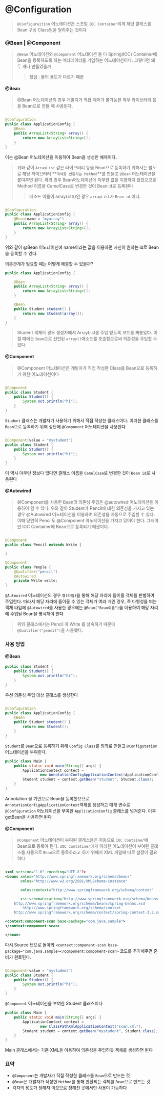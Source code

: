 # @Configuration

> `@Configuraition` 어노테이션은 스프링 `IOC Container`에게 해당 클래스를 Bean 구성 Class임을 알려주는 것이다

### @Bean | @Component

> `@Bean` 어노테이션와 `@Component` 어노테이션 둘 다 Spring(IOC) Container에 Bean을
> 등록하도록 하는 메타데이터를 기입하는 어노테이션이다. 그렇다면 왜 두 개나 만들었을까
> > 정담 : 둘의 용도가 다르기 때문

#### @Bean

> @Bean 어노테이션의 경우 개발자가 직접 제어가 불가능한 외부 라이브러리 등을 Bean으로
> 만들 때 사용된다.

```java

@Configuration
public class ApplicationConfig {
    @Bean
    public ArrayList<String> array() {
        return new ArrayList<String>();
    }
}
```

이는 @Bean 어노테이션을 이용하여 Bean을 생성한 예제이다.
> 위와 같이 `ArrayList` 같은 라이브러리 등을 Bean으로 등록하기 위해서는
> 별도로 해당 라이브러리 **`객체를 반환하는 Method`**를 만들고
> `@Bean` 어노테이션을 붙여주면 된다.
> 위의 경우 Bean어노테이션에 아무런 값을 지정하지 않았으므로 Method 이름을
> CamelCase로 변경한 것이 Bean id로 등록된다
> > 메소드 이름이 arrayList()인 경우 `arrayList`가 `Bean id` 이다.

```java

@Configuration
public class ApplicationConfig {
    @Bean(name = "myarray")
    public ArrayList<String> array() {
        return new ArrayList<String>();
    }
}
```

위와 같이 @Bean 어노테이션에 name이라는 값을 이용하면 자신이 원하는 id로 Bean을 등록할 수 있다.

의존관계가 필요할 때는 어떻게 해결할 수 있을까?

```java
public class ApplicationConfig {

    @Bean
    public ArrayList<String> array() {
        return new ArrayList<String>();
    }

    @Bean
    public Student student() {
        return new Student(array());
    }
}   
```

> Student 객체의 경우 생성자에서 ArrayList를 주입 받도록 코드를 짜놓았다. 이럴 때에는 `Bean`으로
> 선언된 `array()`메소드를 호출함으로써 의존성을 주입할 수 있다.

#### @Component

> @Component 어노테이션은 개발자가 직접 작성한 Class를 Bean으로 등록하기 위한 어노테이션이다

```java

@Component
public class Student {
    public Student() {
        System.out.println("hi");
    }
}
```

`Student` 클래스는 개발자가 사용하기 위해서 직접 작성한 클래스이다. 이러한 클래스를 `Bean`으로
등록하기 위해 상단에 `@Component` 어노테이션을 사용한다

```java

@Component(value = "mystudent")
public class Student {
    public Student() {
        System.out.println("hi");
    }
}
```

이 역시 아무런 정보다 없다면 클래스 이름을 `CamelCase`로 변경한 것이 `Bean id`로 사용된다

#### @Autowired

> @Component를 사용한 Bean의 의존성 주입은 @autowired 어노테이션을 이용하여 할 수 있다.
> 위와 같이 Student가 Pencil에 대한 의존성을 가지고 있는 경우 @Autowired 어노테이션을
> 이용하여 의존성을 자동으로 주입할 수 있다. 이때 당연히 Pencil도 @Component 어노테이션을
> 가지고 있어야 한다. 그래야만 IOC Container에 Bean으로 등록되기 때문이다.

```java

@Component
public class Pencil extends Write {

}

@Component
public class People {
    @Qualifier("pencil")
    @Autowired
    private Write write;
}
```

`@Autowired` 어노테이션의 경우 `형(타입)`을 통해 해당 자리에 들어올 객체를 판별하여 주입한다.
따라서 해당 자리에 들어올 수 있는 객체가 여러 개인 경우, 즉 다형성을 띄는 객체 타입에
`@Autowired`를 사용한 경우에는 `@Bean("Bean이름")`을 이용하여 해당 자리에 주입될 Bean을 명시해야 한다
> 위의 클래스에서는 Pencil 이 Write 를 상속하기 때문에 `@Qualifier("pencil")`을 사용했다.

### 사용 방법

#### @Bean

```java
public class Student {
    public Student() {
        System.out.println("hi");
    }
}
```

우선 의존성 주입 대상 클래스를 생성한다

```java

@Configuration
public class ApplicationConfig {
    @Bean
    public Student student() {
        return new Student();
    }
}
```

`Student`를 `Bean`으로 등록하기 위해 `Config Class`를 임의로 만들고 `@Configutation` 어노테이션을 부여한다.

```java
public class Main {
    public static void main(String[] args) {
        ApplicationContext contect =
                new AnnotationConfigApplicationContext(ApplicationConfig.class);
        Student student = context.getBean("student", Student.class);
    }
}
```

Annotation 을 기반으로 Bean을 등록했으므로 `AnnotationConfigApplicationContext`객체를
생성하고 매개 변수로 `@Configuration` 어노테이션을 부여한 `ApplicationConfig` 클래스를 넘겨준다.
이후 getBean을 사용하면 된다

#### @Component

> `@Component` 어노테이션이 부여된 클래스들은 자동으로 `IOC Container`에 Bean으로 등록이 된다.
> `IOC Contatiner`에게 이러한 어노테이션이 부여된 클래스를 자동으로 `Bean`으로 등록하라고 하기 위해서 XML 파일에 따로 설정이 필요하다

```xml

<xml version="1.0" encoding="UTF-8"?>
<beans xmlns="http://www.springframework.org/schema/beans"
       xmlns="http://www.w3.org/2001/XMLSchema-instance"

       xmlns:context="http://www.springframework.org/schema/context"

       xsi:schemaLocation="http://www.springframework.org/schema/beans
    http://www.springframework.org/schema/beans/spring-beans.xsd
        http://www.springframework.org/schema/context
    http://www.springframework.org/schema/context/spring-context-3.2.xsd">

<context:component-scan base-package="com.java.sample">
</context:component-scan>

</bean>
```

다시 Source 탭으로 돌아와 `<context:component-scan base-package="com.java.sample></component:component-scan>` 코드를 추가해주면 준비가
완료된다.

```java

@Component(value = "mystudent")
public class Student {
    public Student() {
        System.out.println("hi");
    }
}
```

`@Component` 어노테이션을 부여한 Student 클래스이다

```java
public class Main {
    public static void main(String[] args) {
        ApplicationContext context =
                new ClassPathXmlApplicationContext("scan.xml");
        Student student = context.getBean("mystudent", Student.class);
    }
}
```

Main 클래스에서는 기존 XML을 이용하여 의존성을 주입하듯 객체를 생성하면 된다

### 요약

* `@Component`는 개발자가 직접 작성한 클래스를 `Bean`으로 만드는 것
* `@Bean`은 개발자가 작성한 `Method`를 통해 반환되는 객체를 `Bean`으로 만드는 것
* 각자의 용도가 정해져 이으므로 정해진 곳에서만 사용이 가능하다